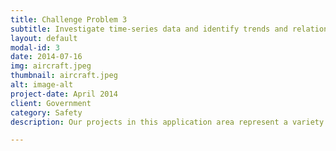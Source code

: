 ```yaml
---
title: Challenge Problem 3
subtitle: Investigate time-series data and identify trends and relationships!
layout: default
modal-id: 3
date: 2014-07-16
img: aircraft.jpeg
thumbnail: aircraft.jpeg
alt: image-alt
project-date: April 2014
client: Government
category: Safety
description: Our projects in this application area represent a variety of critical contexts for artificial intelligence and machin learning that are collaborations with industrial and government sponsors at the local, state, and federal level.

---
```

